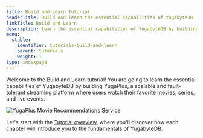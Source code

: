 ```yaml
---
title: Build and Learn Tutorial
headerTitle: Build and learn the essential capabilities of YugabyteDB
linkTitle: Build and Learn
description: learn the essential capabilities of YugabyteDB by building YugaPlus, a scalable and fault-tolerant streaming platform
menu:
  stable:
    identifier: tutorials-build-and-learn
    parent: tutorials
    weight: 1
type: indexpage
---
```


Welcome to the Build and Learn tutorial! You are going to learn the essential capabilities of YugabyteDB by building YugaPlus, a scalable and fault-tolerant streaming platform where users watch their favorite movies, series, and live events.

![YugaPlus Movie Recommendations Service](/images/tutorials/build-and-learn/build-and-learn-main-app-screenshot.png)

Let's start with the [Tutorial overview](./overview), where you'll discover how each chapter will introduce you to the fundamentals of YugabyteDB.
